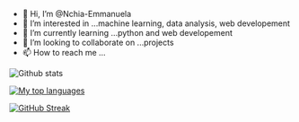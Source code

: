- 👋 Hi, I’m @Nchia-Emmanuela
- 👀 I’m interested in ...machine learning, data analysis, web developement
- 🌱 I’m currently learning ...python and web developement
- 💞️ I’m looking to collaborate on ...projects
- 📫 How to reach me ...

![Github stats](https://github-readme-stats.vercel.app/api?username=Nchia-Emmanuela&theme=vue&show_icons=true&count_private=true)

[![My top languages](https://github-readme-stats.vercel.app/api/top-langs/?username=Nchia-Emmanuela&layout=compact&hide=html,css&theme=dark)](https://github.com/Nchia-Emmanuela/github-readme-stats)

[![GitHub Streak](https://github-readme-streak-stats.herokuapp.com?user=Nchia-Emmanuela&theme=gotham)](https://git.io/streak-stats)

<!---
Nchia-Emmanuela/Nchia-Emmanuela is a ✨ special ✨ repository because its `README.md` (this file) appears on your GitHub profile.
You can click the Preview link to take a look at your changes.
--->
